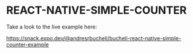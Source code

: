 # REACT-NATIVE-SIMPLE-COUNTER

Take a look to the live example here:

https://snack.expo.dev/@andresrbucheli/bucheli-react-native-simple-counter-example
